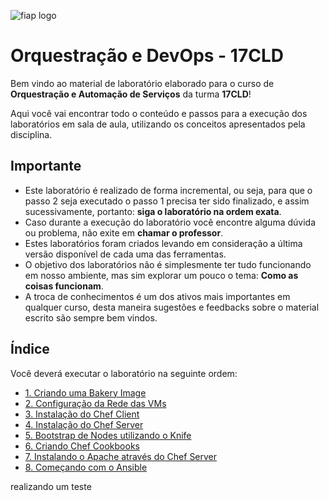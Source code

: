 ![fiap logo](/images/fiap_logo.jpg)

# Orquestração e DevOps - 17CLD

Bem vindo ao material de laboratório elaborado para o curso de **Orquestração e Automação de Serviços** da turma **17CLD**!

Aqui você vai encontrar todo o conteúdo e passos para a execução dos laboratórios em sala de aula, utilizando os conceitos apresentados pela disciplina.

## Importante

* Este laboratório é realizado de forma incremental, ou seja, para que o passo 2 seja executado o passo 1 precisa ter sido finalizado, e assim sucessivamente, portanto: **siga o laboratório na ordem exata**.
* Caso durante a execução do laboratório você encontre alguma dúvida ou problema, não exite em **chamar o professor**.
* Estes laboratórios foram criados levando em consideração a última versão disponível de cada uma das ferramentas.
* O objetivo dos laboratórios não é simplesmente ter tudo funcionando em nosso ambiente, mas sim explorar um pouco o tema: **Como as coisas funcionam**.
* A troca de conhecimentos é um dos ativos mais importantes em qualquer curso, desta maneira sugestões e feedbacks sobre o material escrito são sempre bem vindos.

## Índice

Você deverá executar o laboratório na seguinte ordem:


* [1. Criando uma Bakery Image ](/01-BakeryImage/)
* [2. Configuração da Rede das VMs](/02-ConfiguracaoRedeVirtualBox/)
* [3. Instalação do Chef Client](/03-ChefClient/)
* [4. Instalação do Chef Server](/04-InstalacaoChefServer/)
* [5. Bootstrap de Nodes utilizando o Knife](/05-BootstrapUsandoKnife/)
* [6. Criando Chef Cookbooks](/06-CriandoCookbooks/)
* [7. Instalando o Apache através do Chef Server](/07-InstalandoApache/)
* [8. Começando com o Ansible](08-ComecandoComAnsible)

realizando um teste
